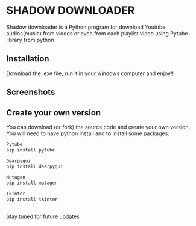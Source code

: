 
# SHADOW DOWNLOADER

Shadow downloader is a Python program for download Youtube audios(music) from videos or even from each playlist video using Pytube library from python

## Installation

Download the .exe file, run it in your windows computer and enjoy!!

## Screenshots



## Create your own version
You can download (or fork) the source code and create your own version.
You will need to have python install and to install some packages:

```bash
Pytube
pip install pytube

Dearpygui
pip install dearpygui

Mutagen
pip install mutagen

Tkinter
pip install tkinter
```
##
Stay tuned for future updates
